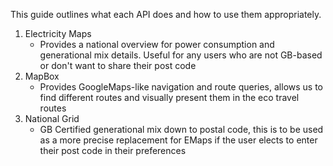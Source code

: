 This guide outlines what each API does and how to use them appropriately.
 
 1) Electricity Maps
    - Provides a national overview for power consumption and generational mix details. Useful for any users who are not GB-based or don't want to share their post code
 2) MapBox
    - Provides GoogleMaps-like navigation and route queries, allows us to find different routes and visually present them in the eco travel routes
 3) National Grid
    - GB Certified generational mix down to postal code, this is to be used as a more precise replacement for EMaps if the user elects to enter their post code in their preferences